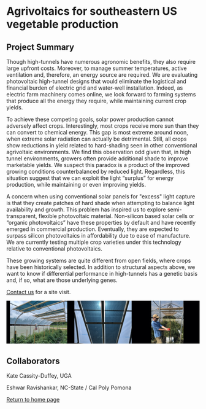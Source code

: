 # Agrivoltaics for southeastern US vegetable production

## Project Summary

Though high-tunnels have numerous agronomic benefits, they also require large upfront costs. Moreover, to manage summer temperatures, active ventilation and, therefore, an energy source are required.  We are evaluating photovoltaic high-tunnel designs that would eliminate the logistical and financial burden of electric grid and water-well installation.  Indeed, as electric farm machinery comes online, we look forward to farming systems that produce all the energy they require, while maintaining current crop yields.

To achieve these competing goals, solar power production cannot adversely affect crops.  Interestingly, most crops receive more sun than they can convert to chemical energy.  This gap is most extreme around noon, when extreme solar radiation can actually be detrimental.  Still, all crops show reductions in yield related to hard-shading seen in other conventional agrivoltaic environments.  We find this observation odd given that, in high tunnel environments, growers often provide additional shade to improve marketable yields. We suspect this paradox is a product of the improved growing conditions counterbalanced by reduced light. Regardless, this situation suggest that we can exploit the light “surplus” for energy production, while maintaining or even improving yields.

A concern when using conventional solar panels for "excess" light capture is that they create patches of hard shade when attempting to balance light availability and growth.  This problem has inspired us to explore semi-transparent, flexible photovoltaic material.  Non-silicon based solar cells or “organic photovoltaics” have these properties by default and have recently emerged in commercial production.  Eventually, they are expected to surpass silicon photovoltaics in affordability due to ease of manufacture.  We are currently testing multiple crop varieties under this technology relative to conventional photovoltaics.  

These growing systems are quite different from open fields, where crops have been historically selected.  In addition to structural aspects above, we want to know if differential performance in high-tunnels has a genetic basis and, if so, what are those underlying genes.

[Contact us](mailto:jnvaughn@uga.edu) for a site visit.

<img src="../pics/agrivoltaics_2.png">

## Collaborators

Kate Cassity-Duffey, UGA

Eshwar Ravishankar, NC-State / Cal Poly Pomona

[Return to home page](https://genemachine.net)
